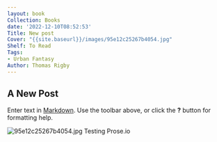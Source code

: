 ```yaml
---
layout: book
Collection: Books
date: '2022-12-10T08:52:53'
Title: New post
Cover: "{{site.baseurl}}/images/95e12c25267b4054.jpg"
Shelf: To Read
Tags:
- Urban Fantasy
Author: Thomas Rigby
---
```


## A New Post

Enter text in [Markdown](http://daringfireball.net/projects/markdown/). Use the toolbar above, or click the **?** button for formatting help.

![95e12c25267b4054.jpg]({{site.baseurl}}/posts/95e12c25267b4054.jpg)
Testing Prose.io